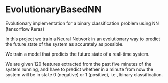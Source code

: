 # EvolutionaryBasedNN 
Evolutionary implementation for a binary classification problem using NN (tensorflow Keras) 

In this project we train a Neural Network in an evolutionary way to predict the future state of the system as accurately as possible.

We train a model that predicts the future state of a real-time system.

We are given 120 features extracted from the past five minutes of the system running,
and have to predict whether in a minute from now the system will be in state 0 (negative)
or 1 (positive), i.e., binary classification.
